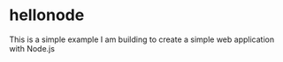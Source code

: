 hellonode
=========

This is a simple example I am building to create a simple web application with Node.js
